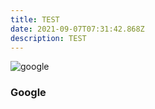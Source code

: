 ```yaml
---
title: TEST
date: 2021-09-07T07:31:42.868Z
description: TEST
---
```

![](/img/googlelogo_color_272x92dp.png "google")

### Google